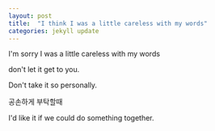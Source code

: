 ```yaml
---
layout: post
title:  "I think I was a little careless with my words"
categories: jekyll update
---
```


I'm sorry I was a little careless with my words

don't let it get to you.

Don't take it so personally.


공손하게 부탁할때 

I'd like it if we could do something together.
